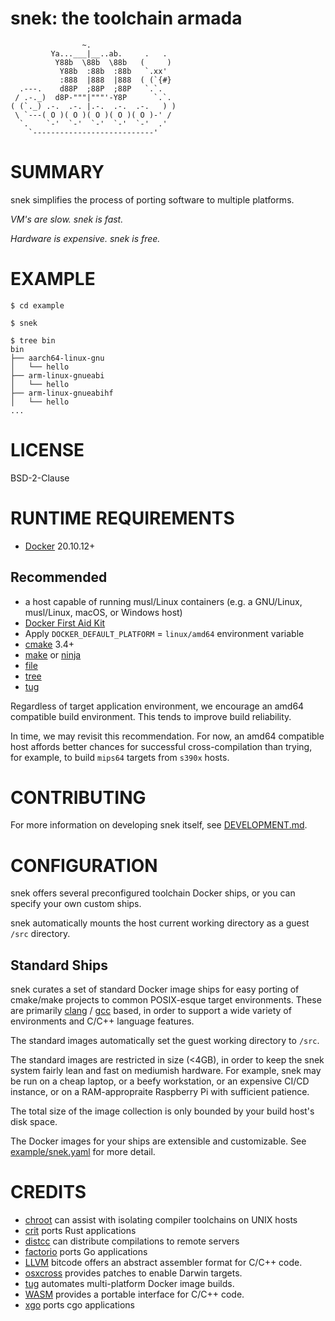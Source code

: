 # snek: the toolchain armada

```text
                ~.
         Ya...___|__..ab.     .   .
          Y88b  \88b  \88b   (     )
           Y88b  :88b  :88b   `.xx'
           :888  |888  |888  ( (`{#}
  .---.    d88P  ;88P  ;88P   `.`.
 / .-._)  d8P-"""|"""'-Y8P      `.`.
( (`._) .-.  .-. |.-.  .-.  .-.   ) )
 \ `---( O )( O )( O )( O )( O )-' /
  `.    `-'  `-'  `-'  `-'  `-'  .'
    `---------------------------'
```

# SUMMARY

snek simplifies the process of porting software to multiple platforms.

_VM's are slow. snek is fast._

_Hardware is expensive. snek is free._

# EXAMPLE

```console
$ cd example

$ snek

$ tree bin
bin
├── aarch64-linux-gnu
│   └── hello
├── arm-linux-gnueabi
│   └── hello
├── arm-linux-gnueabihf
│   └── hello
...
```

# LICENSE

BSD-2-Clause

# RUNTIME REQUIREMENTS

* [Docker](https://www.docker.com/) 20.10.12+

## Recommended

* a host capable of running musl/Linux containers (e.g. a GNU/Linux, musl/Linux, macOS, or Windows host)
* [Docker First Aid Kit](https://github.com/mcandre/docker-first-aid-kit)
* Apply `DOCKER_DEFAULT_PLATFORM` = `linux/amd64` environment variable
* [cmake](https://cmake.org/) 3.4+
* [make](https://pubs.opengroup.org/onlinepubs/9699919799/utilities/make.html) or [ninja](https://ninja-build.org/)
* [file](https://linux.die.net/man/1/file)
* [tree](https://linux.die.net/man/1/tree)
* [tug](https://github.com/mcandre/tug)

Regardless of target application environment, we encourage an amd64 compatible build environment. This tends to improve build reliability.

In time, we may revisit this recommendation. For now, an amd64 compatible host affords better chances for successful cross-compilation than trying, for example, to build `mips64` targets from `s390x` hosts.

# CONTRIBUTING

For more information on developing snek itself, see [DEVELOPMENT.md](DEVELOPMENT.md).

# CONFIGURATION

snek offers several preconfigured toolchain Docker ships, or you can specify your own custom ships.

snek automatically mounts the host current working directory as a guest `/src` directory.

## Standard Ships

snek curates a set of standard Docker image ships for easy porting of cmake/make projects to common POSIX-esque target environments. These are primarily [clang](https://clang.llvm.org/) / [gcc](https://gcc.gnu.org/) based, in order to support a wide variety of environments and C/C++ language features.

The standard images automatically set the guest working directory to `/src`.

The standard images are restricted in size (<4GB), in order to keep the snek system fairly lean and fast on mediumish hardware. For example, snek may be run on a cheap laptop, or a beefy workstation, or an expensive CI/CD instance, or on a RAM-appropraite Raspberry Pi with sufficient patience.

The total size of the image collection is only bounded by your build host's disk space.

The Docker images for your ships are extensible and customizable. See [example/snek.yaml](example/snek.yaml) for more detail.

# CREDITS

* [chroot](https://en.wikipedia.org/wiki/Chroot) can assist with isolating compiler toolchains on UNIX hosts
* [crit](https://github.com/mcandre/crit) ports Rust applications
* [distcc](https://distcc.github.io/) can distribute compilations to remote servers
* [factorio](https://github.com/mcandre/factorio) ports Go applications
* [LLVM](https://llvm.org/) bitcode offers an abstract assembler format for C/C++ code.
* [osxcross](https://github.com/tpoechtrager/osxcross) provides patches to enable Darwin targets.
* [tug](https://github.com/mcandre/tug) automates multi-platform Docker image builds.
* [WASM](https://webassembly.org/) provides a portable interface for C/C++ code.
* [xgo](https://github.com/crazy-max/xgo) ports cgo applications
